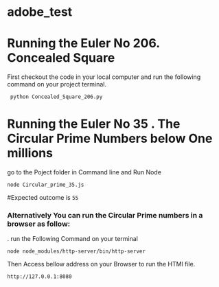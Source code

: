 # adobe_test

# Running the Euler No 206. Concealed Square

First checkout the code in your local computer and run the following command on your project terminal.
```
 python Concealed_Square_206.py

```

# Running the Euler No 35 . The Circular Prime Numbers below One millions

go to the Poject folder in Command line and Run Node
```
node Circular_prime_35.js
```
#Expected outcome is ```55```

### Alternatively You can run the Circular Prime numbers in a browser as follow:
. run the Following  Command on your terminal
```
node node_modules/http-server/bin/http-server

```
Then Access bellow address on your Browser to run the HTMl file.
```
http://127.0.0.1:8080
```